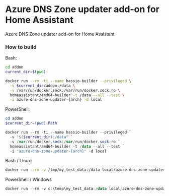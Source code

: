 # Azure DNS Zone updater add-on for Home Assistant

Azure DNS Zone updater add-on for Home Assistant

### How to build

Bash:

```bash
cd addon
current_dir=$(pwd)

docker run --rm -ti --name hassio-builder --privileged \
  -v $current_dir/addon:/data \
  -v /var/run/docker.sock:/var/run/docker.sock:ro \
  homeassistant/amd64-builder -t /data --all --test \
  -i azure-dns-zone-updater-{arch} -d local
```

PowerShell:

```powershell
cd addon
$current_dir=(pwd).Path

docker run --rm -ti --name hassio-builder --privileged `
  -v "$($current_dir):/data" `
  -v /var/run/docker.sock:/var/run/docker.sock:ro `
  homeassistant/amd64-builder -t /data --all --test `
  -i "azure-dns-zone-updater-{arch}" -d local
```

Bash / Linux:

```bash
docker run --rm -v /tmp/my_test_data:/data local/azure-dns-zone-updater-amd64:1
```

PowerShell / Windows

```powershell
docker run --rm -v c:\temp\my_test_data:/data local/azure-dns-zone-updater-amd64:1
```

